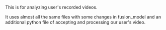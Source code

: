 This is for analyzing user's recorded videos. 

It uses almost all the same files with some changes in fusion_model and an additional python file of accepting and processing our user's video.
